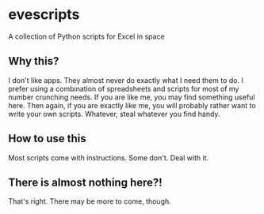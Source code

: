 # evescripts
A collection of Python scripts for Excel in space

## Why this?
I don't like apps. They almost never do exactly what I need them to do.
I prefer using a combination of spreadsheets and scripts for most of my number crunching needs.
If you are like me, you may find something useful here.
Then again, if you are exactly like me, you will probably rather want to write your own scripts.
Whatever, steal whatever you find handy.

## How to use this
Most scripts come with instructions. Some don't. Deal with it.

## There is almost nothing here?!
That's right. There may be more to come, though.